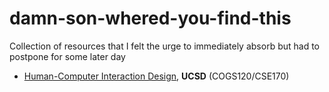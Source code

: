 # damn-son-whered-you-find-this
Collection of resources that I felt the urge to immediately absorb but had to postpone for some later day

- [Human-Computer Interaction Design](http://d.ucsd.edu/class/intro-hci/2016/), **UCSD** (COGS120/CSE170)
